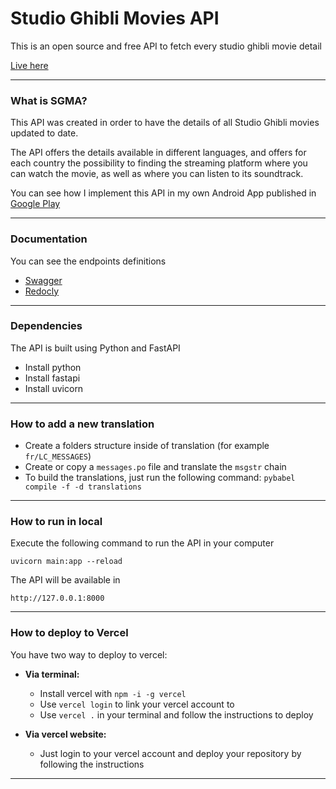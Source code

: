 # Studio Ghibli Movies API
This is an open source and free API to fetch every studio ghibli movie detail

[Live here]("https://studio-ghibli-movies-api.vercel.app")

---

### What is SGMA?

This API was created in order to have the details of all Studio Ghibli movies updated to date.

The API offers the details available in different languages, and offers for each country the possibility to finding the streaming platform where you can watch the movie, as well as where you can listen to its soundtrack.

You can see how I implement this API in my own Android App published in  [Google Play]("https://play.google.com/store/apps/details?id=io.kikiriki.sgmovie")

---

### Documentation
You can see the endpoints definitions
- [Swagger]("https://studio-ghibli-movies-api.vercel.app/docs")
- [Redocly]("https://studio-ghibli-movies-api.vercel.app/redoc")

---

### Dependencies
The API is built using Python and FastAPI
- Install python
- Install fastapi
- Install uvicorn

---

### How to add a new translation
- Create a folders structure inside of translation (for example ``fr/LC_MESSAGES``)
- Create or copy a ``messages.po`` file and translate the ``msgstr`` chain
- To build the translations, just run the following command: ``pybabel compile -f -d translations``

---

### How to run in local
Execute the following command to run the API in your computer

``uvicorn main:app --reload``

The API will be available in

``http://127.0.0.1:8000``

---

### How to deploy to Vercel
You have two way to deploy to vercel:

- **Via terminal:**
    - Install vercel with ``npm -i -g vercel``
    - Use ``vercel login`` to link your vercel account to
    - Use ``vercel .`` in your terminal and follow the instructions to deploy

- **Via vercel website:**
    - Just login to your vercel account and deploy your repository by following the instructions

---